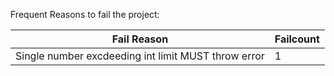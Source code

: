 Frequent Reasons to fail the project:

| Fail Reason                      | Failcount |
| -------------------------------- | --------- |
| Single number excdeeding int limit MUST throw error  | 1         |
